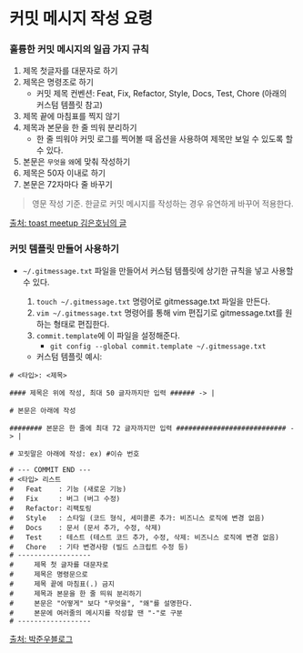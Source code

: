 # 커밋 메시지 작성 요령



### 훌륭한 커밋 메시지의 일곱 가지 규칙

1. 제목 첫글자를 대문자로 하기
2. 제목은 명령조로 하기
   - 커밋 제목 컨벤션: Feat, Fix, Refactor, Style, Docs, Test, Chore (아래의 커스텀 템플릿 참고)
3. 제목 끝에 마침표를 찍지 않기
4. 제목과 본문을 한 줄 띄워 분리하기
   - 한 줄 띄워야 커밋 로그를 찍어볼 때 옵션을 사용하여 제목만 보일 수 있도록 할 수 있다.
5. 본문은 `무엇을` `왜`에 맞춰 작성하기
6. 제목은 50자 이내로 하기
7. 본문은 72자마다 줄 바꾸기

> 영문 작성 기준. 한글로 커밋 메시지를 작성하는 경우 유연하게 바꾸어 적용한다.

[출처: toast meetup 김은호님의 글](https://meetup.toast.com/posts/106)



### 커밋 템플릿 만들어 사용하기

- `~/.gitmessage.txt` 파일을 만들어서 커스텀 템플릿에 상기한 규칙을 넣고 사용할 수 있다.

  1. `touch ~/.gitmessage.txt` 명령어로 gitmessage.txt 파일을 만든다.
  2. `vim ~/.gitmessage.txt` 명령어를 통해 vim 편집기로 gitmessage.txt를 원하는 형태로 편집한다.
  3. `commit.template`에 이 파일을 설정해준다.
     - `git config --global commit.template ~/.gitmessage.txt`

  - 커스텀 템플릿 예시:

```
# <타입>: <제목>

#### 제목은 위에 작성, 최대 50 글자까지만 입력 ###### -> |

# 본문은 아래에 작성

######## 본문은 한 줄에 최대 72 글자까지만 입력 ########################### -> |

# 꼬릿말은 아래에 작성: ex) #이슈 번호

# --- COMMIT END ---
# <타입> 리스트
#   Feat    : 기능 (새로운 기능)
#   Fix     : 버그 (버그 수정)
#   Refactor: 리팩토링
#   Style   : 스타일 (코드 형식, 세미콜론 추가: 비즈니스 로직에 변경 없음)
#   Docs    : 문서 (문서 추가, 수정, 삭제)
#   Test    : 테스트 (테스트 코드 추가, 수정, 삭제: 비즈니스 로직에 변경 없음)
#   Chore   : 기타 변경사항 (빌드 스크립트 수정 등)
# ------------------
#     제목 첫 글자를 대문자로
#     제목은 명령문으로
#     제목 끝에 마침표(.) 금지
#     제목과 본문을 한 줄 띄워 분리하기
#     본문은 "어떻게" 보다 "무엇을", "왜"를 설명한다.
#     본문에 여러줄의 메시지를 작성할 땐 "-"로 구분
# ------------------
```



[출처: 박준우블로그](https://junwoo45.github.io/2020-02-06-commit_template/)